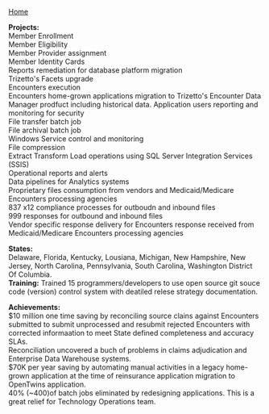 [Home](https://pmangalapally.github.io/)

**Projects:**  
Member Enrollment  
Member Eligibility  
Member Provider assignment  
Member Identity Cards  
Reports remediation for database platform migration  
Trizetto's Facets upgrade  
Encounters execution  
Encounters home-grown applications migration to Trizetto's Encounter Data Manager prodfuct including historical data. 
Application users reporting and monitoring for security  
File transfer batch job  
File archival batch job    
Windows Service control and monitoring  
File compression  
Extract Transform Load operations using SQL Server Integration Services (SSIS)  
Operational reports and alerts  
Data pipelines for Analytics systems  
Proprietary files consumption from vendors and Medicaid/Medicare Encounters processing agencies  
837 x12 compliance processes for outboudn and inbound files  
999 responses for outbound and inbound files    
Vendor specific response delivery for Encounters response received from Medicaid/Medicare Encounters processing agencies   

**States:**  
Delaware, Florida, Kentucky, Lousiana, Michigan, New Hampshire, New Jersey, North Carolina, Pennsylvania, South Carolina, Washington District Of Columbia.   
**Training:**
Trained 15 programmers/developers to use open source git souce code (version) control system with deatiled relese strategy documentation.   

**Achievements:**  
$10 million one time saving by reconciling source clains against Encounters submitted to submit unprocessed and resubmit rejected Encounters with corrected informaation to meet State defined completeness and accuracy SLAs.   
Reconciliation uncovered a buch of problems in claims adjudication and Enterprise Data Warehouse systems.   
$70K per year saving by automating manual activities in a legacy home-grown application at the time of reinsurance application migration to OpenTwins application.  
40% (~400)of batch jobs eliminated by redesigning applications. This is a great relief for Technology Operations team.  


